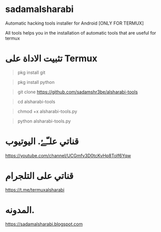 # sadamalsharabi
Automatic hacking tools installer for Android [ONLY FOR TERMUX]

All tools helps you in the installation of automatic tools that are useful for termux

# تثبيت الاداة على  Termux

> pkg install git

> pkg install python

> git clone https://github.com/sadamshr3be/alsharabi-tools

> cd alsharabi-tools

> chmod +x alsharabi-tools.py

> python alsharabi-tools.py


# قناتي علـّۓ. اليوتيوب 

https://youtube.com/channel/UCGmfv3D0tcKvHp8Tolf6Yqw

# قناتي على التلجرام 

https://t.me/termuxalsharabi
# المدونه. 

https://sadamalsharabi.blogspot.com
